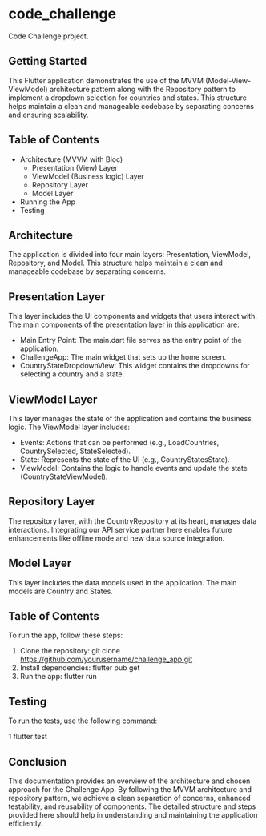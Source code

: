 # code_challenge

Code Challenge project.

## Getting Started

This Flutter application demonstrates the use of the MVVM (Model-View-ViewModel) architecture pattern along with the Repository pattern to implement a dropdown selection for countries and states. This structure helps maintain a clean and manageable codebase by separating concerns and ensuring scalability.

## Table of Contents

<!-- toc -->
- Architecture (MVVM with Bloc)
    - Presentation (View) Layer 
    - ViewModel (Business logic) Layer
    - Repository Layer
    - Model Layer
- Running the App
- Testing
<!-- tocstop -->

## Architecture
The application is divided into four main layers: Presentation, ViewModel, Repository, and Model. This structure helps maintain a clean and manageable codebase by separating concerns.

## Presentation Layer
This layer includes the UI components and widgets that users interact with. The main components of the presentation layer in this application are:

   - Main Entry Point: The main.dart file serves as the entry point of the application.
   - ChallengeApp: The main widget that sets up the home screen.
   - CountryStateDropdownView: This widget contains the dropdowns for selecting a country and a state.

## ViewModel Layer
This layer manages the state of the application and contains the business logic. The ViewModel layer includes:

   - Events: Actions that can be performed (e.g., LoadCountries, CountrySelected, StateSelected).
   - State: Represents the state of the UI (e.g., CountryStatesState).
   - ViewModel: Contains the logic to handle events and update the state (CountryStateViewModel).

## Repository Layer
The repository layer, with the CountryRepository at its heart, manages data interactions. Integrating our API service partner here enables future enhancements like offline mode and new data source integration.

## Model Layer
This layer includes the data models used in the application. The main models are Country and States.

## Table of Contents

To run the app, follow these steps:

  1. Clone the repository: git clone https://github.com/yourusername/challenge_app.git 
  2. Install dependencies: flutter pub get
  3. Run the app:  flutter run

## Testing

To run the tests, use the following command:

 1 flutter test

## Conclusion

This documentation provides an overview of the architecture and chosen approach for the Challenge App. By following the MVVM architecture and repository pattern, we achieve a clean separation of concerns, enhanced testability, and reusability of components. The detailed structure and steps provided here should help in understanding and maintaining the application efficiently.

  
